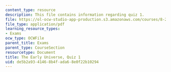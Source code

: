 ```yaml
---
content_type: resource
description: This file contains information regarding quiz 1.
file: https://ol-ocw-studio-app-production.s3.amazonaws.com/courses/8-286-the-early-universe-fall-2013/de5b2a9341468b4fada68e0f22b10294_MIT8_286F13_q1.pdf
file_type: application/pdf
learning_resource_types:
- Exams
ocw_type: OCWFile
parent_title: Exams
parent_type: CourseSection
resourcetype: Document
title: The Early Universe, Quiz 1
uid: de5b2a93-4146-8b4f-ada6-8e0f22b10294
---
```

